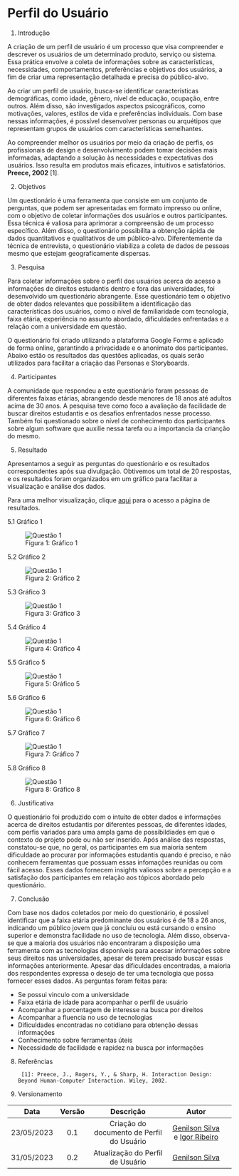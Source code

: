 # Perfil do  Usuário

1. Introdução

A criação de um perfil de usuário é um processo que visa compreender e descrever os usuários de um determinado produto, serviço ou sistema. Essa prática envolve a coleta de informações sobre as características, necessidades, comportamentos, preferências e objetivos dos usuários, a fim de criar uma representação detalhada e precisa do público-alvo.

Ao criar um perfil de usuário, busca-se identificar características demográficas, como idade, gênero, nível de educação, ocupação, entre outros. Além disso, são investigados aspectos psicográficos, como motivações, valores, estilos de vida e preferências individuais. Com base nessas informações, é possível desenvolver personas ou arquétipos que representam grupos de usuários com características semelhantes.

Ao compreender melhor os usuários por meio da criação de perfis, os profissionais de design e desenvolvimento podem tomar decisões mais informadas, adaptando a solução às necessidades e expectativas dos usuários. Isso resulta em produtos mais eficazes, intuitivos e satisfatórios. **Preece, 2002** [1].

2. Objetivos

Um questionário é uma ferramenta que consiste em um conjunto de perguntas, que podem ser apresentadas em formato impresso ou online, com o objetivo de coletar informações dos usuários e outros participantes. Essa técnica é valiosa para aprimorar a compreensão de um processo específico. Além disso, o questionário possibilita a obtenção rápida de dados quantitativos e qualitativos de um público-alvo. Diferentemente da técnica de entrevista, o questionário viabiliza a coleta de dados de pessoas mesmo que estejam geograficamente dispersas.

3. Pesquisa

Para coletar informações sobre o perfil dos usuários acerca do acesso a informações de direitos estudantis dentro e fora das universidades, foi desenvolvido um questionário abrangente. Esse questionário tem o objetivo de obter dados relevantes que possibilitem a identificação das características dos usuários, como o nível de familiaridade com tecnologia, faixa etária, experiência no assunto abordado, dificuldades enfrentadas e a relação com a universidade em questão.

O questionário foi criado utilizando a plataforma Google Forms e aplicado de forma online, garantindo a privacidade e o anonimato dos participantes. Abaixo estão os resultados das questões aplicadas, os quais serão utilizados para facilitar a criação das Personas e Storyboards.

4. Participantes

A comunidade que respondeu a este questionário foram pessoas de diferentes faixas etárias, abrangendo desde menores de 18 anos até adultos acima de 30 anos. A pesquisa teve como foco a avaliação da facilidade de buscar direitos estudantis e os desafios enfrentados nesse processo. Também foi questionado sobre o nível de conhecimento dos participantes sobre algum software que auxilie nessa tarefa ou a importancia da crianção do mesmo.

5. Resultado

Apresentamos a seguir as perguntas do questionário e os resultados correspondentes após sua divulgação. Obtivemos um total de 20 respostas, e os resultados foram organizados em um gráfico para facilitar a visualização e análise dos dados.

Para uma melhor visualização, clique [aqui](https://docs.google.com/forms/d/1B231d1iq-lw2ZAN1MiPZPnqxEQpeTff9KgAANiIrnsE/viewanalytics) para o acesso a página de resultados.

5.1 Gráfico 1

<figure>
  <img src="../../assets/Questionário1.png" alt="Questão 1">
  <figcaption>Figura 1: Gráfico 1</figcaption>
</figure>

5.2 Gráfico 2

<figure>
  <img src="../../assets/Questionário2.png" alt="Questão 1">
  <figcaption>Figura 2: Gráfico 2</figcaption>
</figure>

5.3 Gráfico 3

<figure>
  <img src="../../assets/Questionário3.png" alt="Questão 1">
  <figcaption>Figura 3: Gráfico 3</figcaption>
</figure>

5.4 Gráfico 4

<figure>
  <img src="../../assets/Questionário4.png" alt="Questão 1">
  <figcaption>Figura 4: Gráfico 4</figcaption>
</figure>

5.5 Gráfico 5

<figure>
  <img src="../../assets/Questionário5.png" alt="Questão 1">
  <figcaption>Figura 5: Gráfico 5</figcaption>
</figure>

5.6 Gráfico 6

<figure>
  <img src="../../assets/Questionário6.png" alt="Questão 1">
  <figcaption>Figura 6: Gráfico 6</figcaption>
</figure>

5.7 Gráfico 7

<figure>
  <img src="../../assets/Questionário7.png" alt="Questão 1">
  <figcaption>Figura 7: Gráfico 7</figcaption>
</figure>

5.8 Gráfico 8

<figure>
  <img src="../../assets/Questionário8.png" alt="Questão 1">
  <figcaption>Figura 8: Gráfico 8</figcaption>
</figure>

6. Justificativa

O questionário foi produzido com o intuito de obter dados e informações acerca de direitos estudantis por diferentes pessoas, de diferentes idades, com perfis variados para uma ampla gama de possibildiades em que o contexto do projeto pode ou não ser inserido. Após análise das respostas, constatou-se que, no geral, os participantes em sua maioria sentem dificuldade ao procurar por informações estudantis quando é preciso, e não conhecem ferramentas que possuam essas infomações reunidas ou com fácil acesso. Esses dados fornecem insights valiosos sobre a percepção e a satisfação dos participantes em relação aos tópicos abordado pelo questionário.

7. Conclusão

Com base nos dados coletados por meio do questionário, é possível identificar que a faixa etária predominante dos usuários é de 18 a 26 anos, indicando um público jovem que já concluiu ou está cursando o ensino superior e demonstra facilidade no uso de tecnologia. Além disso, observa-se que a maioria dos usuários não encontraram a disposição uma ferramenta com as tecnologias disponíveis para acessar informações sobre seus direitos nas universidades, apesar de terem precisado buscar essas informações anteriormente. Apesar das dificuldades encontradas, a maioria dos respondentes expressa o desejo de ter uma tecnologia que possa fornecer esses dados. As perguntas foram feitas para:

- Se possui vinculo com a universidade
- Faixa etária de idade para acompanhar o perfil de usuário
- Acompanhar a porcentagem de interesse na busca por direitos
- Acompanhar a fluencia no uso de tecnologias
- Dificuldades encontradas no cotidiano para obtenção dessas informações
- Conhecimento sobre ferramentas úteis
- Necessidade de facilidade e rapidez na busca por informações

8. Referências


        [1]: Preece, J., Rogers, Y., & Sharp, H. Interaction Design: Beyond Human-Computer Interaction. Wiley, 2002.

9. Versionamento

| Data  | Versão |                      Descrição                       |                                                Autor                                                |                                                                                                      |
| :---: | :----: | :--------------------------------------------------: | :-------------------------------------------------------------------------------------------------: | :---------------------------------------------------------------------------------------------------------: |
| 23/05/2023 | 0.1 |      Criação do documento de Perfil do Usuário       | [Genilson Silva](https://github.com/GenilsonJrs) e [Igor Ribeiro](https://github.com/igor-ribeir0) |   
| 31/05/2023 | 0.2  |      Atualização do Perfil de Usuário       | [Genilson Silva](https://github.com/GenilsonJrs)|
